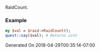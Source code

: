 RaidCount.
### Example

```perl
my $val = $raid->RaidCount();
quest::say($val); # Returns uint
```


Generated On 2018-04-29T00:35:14-07:00
